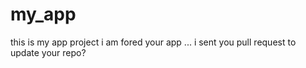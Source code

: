 # my_app
this is my app project
i am fored your app ... i sent you pull request to update your repo?
